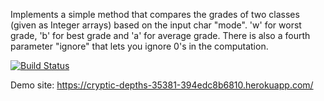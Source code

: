Implements a simple method that compares the grades of two classes (given as Integer arrays) based on the input char "mode".
'w' for worst grade, 'b' for best grade and 'a' for average grade.
There is also a fourth parameter "ignore" that lets you ignore 0's in the computation.

[![Build Status](https://app.travis-ci.com/betulsaglam/myDemoApp.svg?token=wsGg6YLsHMmYQ3DNjCXC&branch=master)](https://app.travis-ci.com/betulsaglam/myDemoApp)

Demo site: https://cryptic-depths-35381-394edc8b6810.herokuapp.com/